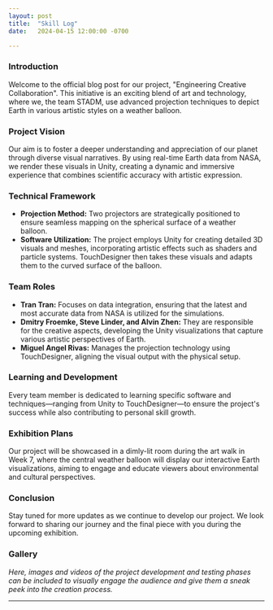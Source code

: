 ```yaml
---
layout: post
title:  "Skill Log"
date:   2024-04-15 12:00:00 -0700

---
```


### Introduction
Welcome to the official blog post for our project, "Engineering Creative Collaboration". This initiative is an exciting blend of art and technology, where we, the team STADM, use advanced projection techniques to depict Earth in various artistic styles on a weather balloon.

### Project Vision
Our aim is to foster a deeper understanding and appreciation of our planet through diverse visual narratives. By using real-time Earth data from NASA, we render these visuals in Unity, creating a dynamic and immersive experience that combines scientific accuracy with artistic expression.

### Technical Framework
- **Projection Method:** Two projectors are strategically positioned to ensure seamless mapping on the spherical surface of a weather balloon.
- **Software Utilization:** The project employs Unity for creating detailed 3D visuals and meshes, incorporating artistic effects such as shaders and particle systems. TouchDesigner then takes these visuals and adapts them to the curved surface of the balloon.

### Team Roles
- **Tran Tran:** Focuses on data integration, ensuring that the latest and most accurate data from NASA is utilized for the simulations.
- **Dmitry Froemke, Steve Linder, and Alvin Zhen:** They are responsible for the creative aspects, developing the Unity visualizations that capture various artistic perspectives of Earth.
- **Miguel Angel Rivas:** Manages the projection technology using TouchDesigner, aligning the visual output with the physical setup.

### Learning and Development
Every team member is dedicated to learning specific software and techniques—ranging from Unity to TouchDesigner—to ensure the project's success while also contributing to personal skill growth.

### Exhibition Plans
Our project will be showcased in a dimly-lit room during the art walk in Week 7, where the central weather balloon will display our interactive Earth visualizations, aiming to engage and educate viewers about environmental and cultural perspectives.

### Conclusion
Stay tuned for more updates as we continue to develop our project. We look forward to sharing our journey and the final piece with you during the upcoming exhibition.

### Gallery
*Here, images and videos of the project development and testing phases can be included to visually engage the audience and give them a sneak peek into the creation process.*

---
